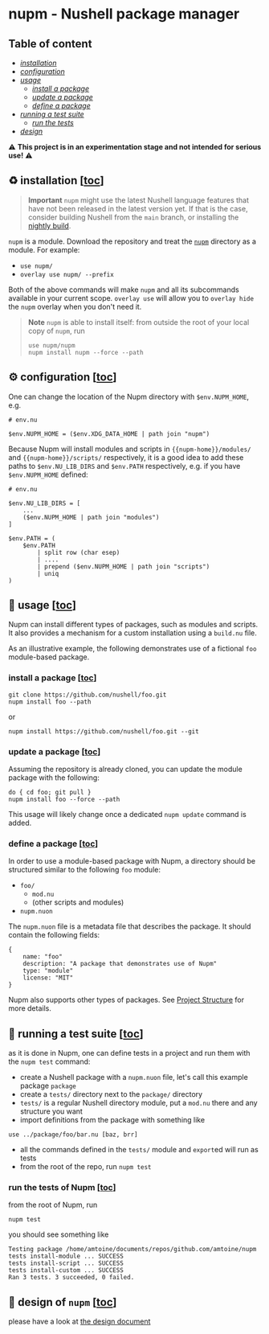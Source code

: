 # nupm - Nushell package manager

## Table of content
- [*installation*](#recycle-installation-toc)
- [*configuration*](#gear-configuration-toc)
- [*usage*](#rocket-usage-toc)
  - [*install a package*](#install-a-package-toc)
  - [*update a package*](#update-a-package-toc)
  - [*define a package*](#define-a-package-toc)
- [*running a test suite*](#test_tube-running-a-test-suite-toc)
  - [*run the tests*](#run-the-tests-of-Nupm-toc)
- [*design*](#memo-design-of-nupm-toc)

:warning: **This project is in an experimentation stage and not intended for serious use!** :warning:

## :recycle: installation [[toc](#table-of-content)]
> **Important**
> `nupm` might use the latest Nushell language features that have not been released in the latest version yet.
> If that is the case, consider building Nushell from the `main` branch, or installing the [nightly build](https://github.com/nushell/nightly).

`nupm` is a module. Download the repository and treat the [`nupm`](https://github.com/nushell/nupm/tree/main/nupm`) directory as a module. For example:
* `use nupm/`
* `overlay use nupm/ --prefix`

Both of the above commands will make `nupm` and all its subcommands available in your current scope. `overlay use` will allow you to `overlay hide` the `nupm` overlay when you don't need it.

> **Note**
> `nupm` is able to install itself: from outside the root of your local copy of `nupm`, run
> ```nushell
> use nupm/nupm
> nupm install nupm --force --path
> ```

## :gear: configuration [[toc](#table-of-content)]
One can change the location of the Nupm directory with `$env.NUPM_HOME`, e.g.
```nushell
# env.nu

$env.NUPM_HOME = ($env.XDG_DATA_HOME | path join "nupm")
```

Because Nupm will install modules and scripts in `{{nupm-home}}/modules/` and `{{nupm-home}}/scripts/` respectively, it is a good idea to add these paths to `$env.NU_LIB_DIRS` and `$env.PATH` respectively, e.g. if you have `$env.NUPM_HOME` defined:
```nushell
# env.nu

$env.NU_LIB_DIRS = [
    ...
    ($env.NUPM_HOME | path join "modules")
]

$env.PATH = (
    $env.PATH
        | split row (char esep)
        | ....
        | prepend ($env.NUPM_HOME | path join "scripts")
        | uniq
)
```

## :rocket: usage [[toc](#table-of-content)]

Nupm can install different types of packages, such as modules and scripts. It also provides a mechanism for a custom installation using a `build.nu` file.

As an illustrative example, the following demonstrates use of a fictional `foo` module-based package.

### install a package [[toc](#table-of-content)]

```nushell
git clone https://github.com/nushell/foo.git
nupm install foo --path
```

or

```nushell
nupm install https://github.com/nushell/foo.git --git
```

### update a package [[toc](#table-of-content)]

Assuming the repository is already cloned, you can update the module package with the following:

```nushell
do { cd foo; git pull }
nupm install foo --force --path
```
This usage will likely change once a dedicated `nupm update` command is added.

### define a package [[toc](#table-of-content)]

In order to use a module-based package with Nupm, a directory should be structured similar to the following `foo` module:

- `foo/`
    - `mod.nu`
    - (other scripts and modules)
- `nupm.nuon`

The `nupm.nuon` file is a metadata file that describes the package. It should contain the following fields:

```nushell
{
    name: "foo"
    description: "A package that demonstrates use of Nupm"
    type: "module"
    license: "MIT"
}
```

Nupm also supports other types of packages. See [Project Structure](https://github.com/nushell/nupm/blob/main/docs/design/README.md#project-structure-toc) for more details.

## :test_tube: running a test suite [[toc](#table-of-content)]
as it is done in Nupm, one can define tests in a project and run them with the `nupm test` command:
- create a Nushell package with a `nupm.nuon` file, let's call this example package `package`
- create a `tests/` directory next to the `package/` directory
- `tests/` is a regular Nushell directory module, put a `mod.nu` there and any structure you want
- import definitions from the package with something like
```nushell
use ../package/foo/bar.nu [baz, brr]
```
- all the commands defined in the `tests/` module and `export`ed will run as tests
- from the root of the repo, run `nupm test`

### run the tests of Nupm [[toc](#table-of-content)]
from the root of Nupm, run
```nushell
nupm test
```
you should see something like
```
Testing package /home/amtoine/documents/repos/github.com/amtoine/nupm
tests install-module ... SUCCESS
tests install-script ... SUCCESS
tests install-custom ... SUCCESS
Ran 3 tests. 3 succeeded, 0 failed.
```

## :memo: design of `nupm` [[toc](#table-of-content)]
please have a look at [the design document](docs/design/README.md)

